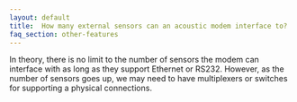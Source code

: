 ```yaml
---
layout: default
title:  How many external sensors can an acoustic modem interface to?
faq_section: other-features
---
```


In theory, there is no limit to the number of sensors the modem can interface with as long as they support Ethernet or RS232. However, as the number of sensors goes up, we may need to have multiplexers or switches for supporting a physical connections.